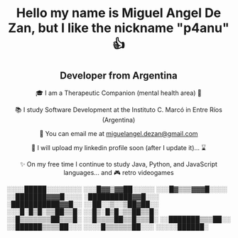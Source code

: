 <h1 align="center">Hello my name is Miguel Angel De Zan, but I like the nickname "p4anu" &#128077</h1>

<div align="center">
<h2>Developer from Argentina</h1>

<p>
  
🎓 I am a Therapeutic Companion (mental health area) :key:
  
📚 I study Software Development at the Instituto C. Marcó in Entre Ríos (Argentina)

📧 You can email me at miguelangel.dezan@gmail.com

📄 I will upload my linkedin profile soon (after I update it)... :hourglass:

✨ On my free time I continue to study Java, Python, and JavaScript languages... and 🎮 retro videogames
</p>
</div>
░░░░█████░░░░░░░░
░░░█▓▓▒▓▓██░░░░░
░░░█▓▒▒▒▓▓▓█░░░░
░░███████▓▓▓█░░░░
░██████████▓▓█░░░
░███████████▓▓█░░
░░██░░▒░░▒██▓██░░
░░░█░█▒█░▒▒██▒▒█░
░░█▒░█▒█░▒▒██▒▒█░
░░█▒▒▒▒▒▒▒██▒▒▒█░
░░█▒▒▒▒██▒▒█▒▒▒█░
░░███████▒▒▒██░░
░░██████▒▒▒▒██░░░
░░░░█▒▒▒▒▒▒██░░░
░░░░░██████░
